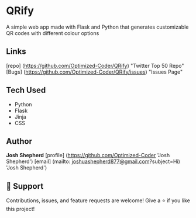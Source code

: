 # QRify
A simple web app made with Flask and Python that generates customizable QR codes with different colour options

## Links
[repo] (https://github.com/Optimized-Coder/QRify) "Twitter Top 50 Repo"
[Bugs] (https://github.com/Optimized-Coder/QRify/issues) "Issues Page"

## Tech Used
- Python
- Flask
- Jinja
- CSS

## Author
**Josh Shepherd**
[profile] (https://github.com/Optimized-Coder 'Josh Shepherd')
[email] (mailto: joshuashepherd877@gmail.com?subject=Hi) 'Josh Shepherd')

## 🤝 Support
Contributions, issues, and feature requests are welcome!
Give a ⭐️ if you like this project!
